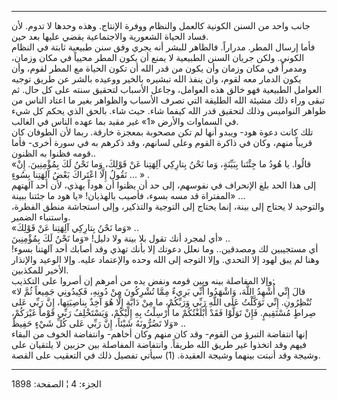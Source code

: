 ------------------------------------------------------------------------

جانب واحد من السنن الكونية كالعمل والنظام ووفرة الإنتاج. وهذه وحدها لا
تدوم. لأن فساد الحياة الشعورية والاجتماعية يقضي عليها بعد حين.  
فأما إرسال المطر. مدراراً. فالظاهر للبشر أنه يجري وفق سنن طبيعية ثابتة في
النظام الكوني. ولكن جريان السنن الطبيعية لا يمنع أن يكون المطر محيياً في
مكان وزمان، ومدمراً في مكان وزمان وأن يكون من قدر الله أن تكون الحياة مع
المطر لقوم، وأن يكون الدمار معه لقوم، وان ينفذ الله تبشيره بالخير ووعيده
بالشر عن طريق توجيه العوامل الطبيعية فهو خالق هذه العوامل، وجاعل الأسباب
لتحقيق سنته على كل حال. ثم تبقى وراء ذلك مشيئة الله الطليقة التي تصرف
الأسباب والظواهر بغير ما اعتاد الناس من ظواهر النواميس وذلك لتحقيق قدر
الله كيفما شاء. حيث شاء. بالحق الذي يحكم كل شيء في السماوات والأرض «1»
غير مقيد بما عهده الناس في الغالب.  
تلك كانت دعوة هود- ويبدو أنها لم تكن مصحوبة بمعجزة خارقة. ربما لأن
الطوفان كان قريباً منهم، وكان في ذاكرة القوم وعلى لسانهم، وقد ذكرهم به في
سورة أخرى- فأما قومه فظنوا به الظنون..  
«قالُوا. يا هُودُ ما جِئْتَنا بِبَيِّنَةٍ، وَما نَحْنُ بِتارِكِي آلِهَتِنا عَنْ قَوْلِكَ، وَما نَحْنُ لَكَ
بِمُؤْمِنِينَ. إِنْ نَقُولُ إِلَّا اعْتَراكَ بَعْضُ آلِهَتِنا بِسُوءٍ ... » .  
إلى هذا الحد بلغ الإنحراف في نفوسهم، إلى حد أن يظنوا أن هوداً يهذي، لأن
أحد آلهتهم المفتراة قد مسه بسوء، فأصيب بالهذيان! «يا هود ما جئتنا ببينة»
...  
والتوحيد لا يحتاج إلى بينة، إنما يحتاج إلى التوجية والتذكير، وإلى
استجاشة منطق الفطرة، واستنباء الضمير.  
«وَما نَحْنُ بِتارِكِي آلِهَتِنا عَنْ قَوْلِكَ» ..  
أي لمجرد أنك تقول بلا بينة ولا دليل! «وَما نَحْنُ لَكَ بِمُؤْمِنِينَ» ..  
أي مستجيبين لك ومصدقين.. وما نعلل دعوتك إلا بأنك تهذي وقد أصابك أحد
آلهتنا بسوء! وهنا لم يبق لهود إلا التحدي. وإلا التوجه إلى الله وحده
والإعتماد عليه. وإلا الوعيد والإنذار الأخير للمكذبين.  
وإلا المفاصلة بينه وبين قومه ونفض يده من أمرهم إن أصروا على التكذيب:  
«قالَ إِنِّي أُشْهِدُ اللَّهَ، وَاشْهَدُوا أَنِّي بَرِيءٌ مِمَّا تُشْرِكُونَ مِنْ دُونِهِ، فَكِيدُونِي جَمِيعاً
ثُمَّ لا تُنْظِرُونِ. إِنِّي تَوَكَّلْتُ عَلَى اللَّهِ رَبِّي وَرَبِّكُمْ، ما مِنْ دَابَّةٍ إِلَّا هُوَ آخِذٌ
بِناصِيَتِها، إِنَّ رَبِّي عَلى صِراطٍ مُسْتَقِيمٍ. فَإِنْ تَوَلَّوْا فَقَدْ أَبْلَغْتُكُمْ ما أُرْسِلْتُ بِهِ
إِلَيْكُمْ، وَيَسْتَخْلِفُ رَبِّي قَوْماً غَيْرَكُمْ، وَلا تَضُرُّونَهُ شَيْئاً، إِنَّ رَبِّي عَلى كُلِّ شَيْءٍ حَفِيظٌ»
..  
إنها انتفاضة التبرؤ من القوم- وقد كان منهم وكان أخاهم- وانتفاضة الخوف من
البقاء فيهم وقد اتخذوا غير طريق الله طريقاً. وانتفاضة المفاصلة بين حزبين
لا يلتقيان على وشيجة وقد أنبتت بينهما وشيجة العقيدة. (1) سيأتي تفصيل ذلك
في التعقيب على القصة.

------------------------------------------------------------------------

الجزء: 4 ¦ الصفحة: 1898
